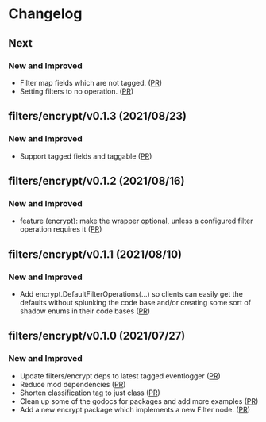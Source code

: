 # Changelog

## Next 
### New and Improved
- Filter map fields which are not tagged. ([PR](https://github.com/hashicorp/go-eventlogger/pull/63))
- Setting filters to no operation. ([PR](https://github.com/hashicorp/go-eventlogger/pull/61))

##  filters/encrypt/v0.1.3 (2021/08/23)
### New and Improved
- Support tagged fields and taggable ([PR](https://github.com/hashicorp/go-eventlogger/pull/60))

## filters/encrypt/v0.1.2 (2021/08/16)
### New and Improved
- feature (encrypt): make the wrapper optional, unless a configured filter
  operation requires it ([PR](https://github.com/hashicorp/go-eventlogger/pull/59))

## filters/encrypt/v0.1.1 (2021/08/10)
### New and Improved
- Add encrypt.DefaultFilterOperations(...) so clients can easily get the
  defaults without splunking the code base and/or creating some sort of shadow
  enums in their code bases
  ([PR](https://github.com/hashicorp/go-eventlogger/pull/58))

## filters/encrypt/v0.1.0 (2021/07/27)
### New and Improved
- Update filters/encrypt deps to latest tagged eventlogger ([PR](https://github.com/hashicorp/go-eventlogger/pull/56))
- Reduce mod dependencies ([PR](https://github.com/hashicorp/go-eventlogger/pull/55))
- Shorten classification tag to just class ([PR](https://github.com/hashicorp/go-eventlogger/pull/48))
- Clean up some of the godocs for packages and add more examples ([PR](https://github.com/hashicorp/go-eventlogger/pull/47))
- Add a new encrypt package which implements a new Filter node. ([PR](https://github.com/hashicorp/go-eventlogger/pull/46))